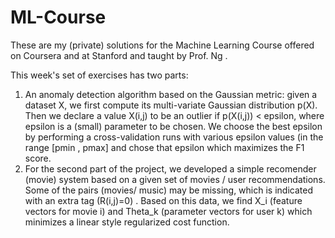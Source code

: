 # ML-Course
These are my (private) solutions for the Machine Learning Course offered on Coursera and at Stanford and taught by Prof. Ng . 

This week's set of exercises has two parts: 
1. An anomaly detection algorithm based on the Gaussian metric: given a dataset X, we first compute its multi-variate Gaussian distribution p(X). 
   Then we declare a value X(i,j) to be an outlier if p(X(i,j)) < epsilon, where epsilon is a (small) parameter to be chosen. 
   We choose the best epsilon by performing a cross-validation runs with various epsilon values (in the range [pmin , pmax] and chose that epsilon 
   which maximizes the F1 score. 
2. For the second part of the project, we developed a simple recomender (movie) system based on a given set of movies / user recommendations. Some of the pairs (movies/ music) may be missing, which is indicated with an extra tag (R(i,j)=0) . Based on this data, we find X_i (feature vectors for movie i) and Theta_k (parameter vectors for user k) which minimizes a linear style regularized cost function. 
